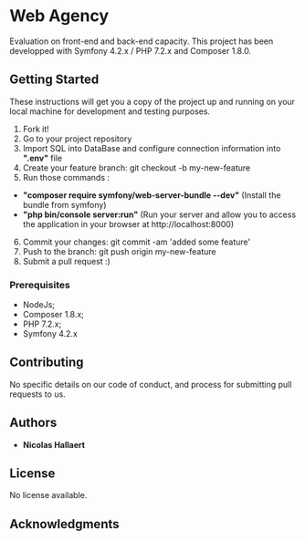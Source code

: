 # Web Agency

Evaluation on front-end and back-end capacity.
This project has been developped with Symfony 4.2.x / PHP 7.2.x and Composer 1.8.0.

## Getting Started

These instructions will get you a copy of the project up and running on your local machine for development and testing purposes.

1. Fork it!
2. Go to your project repository
3. Import SQL into DataBase and configure connection information into **".env"** file
4. Create your feature branch: git checkout -b my-new-feature
5. Run those commands : 
  * **"composer require symfony/web-server-bundle --dev"** (Install the bundle from symfony)
  * **"php bin/console server:run"** (Run your server and allow you to access the application in your browser at             http://localhost:8000)
6. Commit your changes: git commit -am 'added some feature'
7. Push to the branch: git push origin my-new-feature
8. Submit a pull request :)

### Prerequisites

- NodeJs;
- Composer 1.8.x;
- PHP 7.2.x;
- Symfony 4.2.x

## Contributing

No specific details on our code of conduct, and process for submitting pull requests to us.

## Authors

* **Nicolas Hallaert**

## License

No license available.

## Acknowledgments
